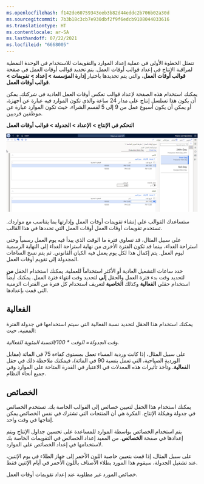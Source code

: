 ```yaml
---
ms.openlocfilehash: f142de60759343eeb3b82d44eddc2b706b02a30d
ms.sourcegitcommit: 7b3b18c3cb7e930dbf2f9f6edcb9108044033616
ms.translationtype: HT
ms.contentlocale: ar-SA
ms.lasthandoff: 07/22/2021
ms.locfileid: "6668005"
---
```

تتمثل الخطوة الأولى في عملية إعداد الموارد والتقويمات للاستخدام في الوحدة النمطية لمراقبة الإنتاج في إعداد قوالب أوقات العمل. يتم تحديد قوالب أوقات العمل في صفحة **قوالب أوقات العمل**، والتي يتم تحديدها باختيار **إدارة المؤسسة > إعداد > تقويمات > قوالب أوقات العمل**.

يمكنك استخدام هذه الصفحة لإعداد قوالب تعكس أوقات العمل العادية في شركتك. يمكن أن يكون هذا تسلسل إنتاج على مدار 24 ساعة والذي تكون الموارد فيه عبارة عن أجهزة، أو يمكن أن يكون أسبوع عمل من 9 إلى 5 لقسم الشراء، حيث تكون الموارد عبارة عن موظفين فرديين.

**التحكم في الإنتاج > الإعداد > الجدولة > قوالب أوقات العمل**

[![لقطة شاشة لصفحة قوالب أوقات العمل.](../media/working-time-templates.png)](../media/working-time-templates.png#lightbox) 


ستساعدك القوالب على إنشاء تقويمات أوقات العمل وإدارتها بما يتناسب مع مواردك. تستخدم تقويمات أوقات العمل أوقات العمل التي تحددها في هذا القالب.

على سبيل المثال، قد تساوي فترة ما الوقت الذي يبدأ فيه يوم العمل رسمياً وحتى استراحة الغداء، بينما قد تكون الفترة الأخرى من نهاية استراحة الغداء إلى النهاية الرسمية ليوم العمل. يتم إكمال هذا لكل يوم يعمل فيه الكيان القانوني. ثم يتم نسخ الساعات المجدولة إلى تقويم أوقات العمل.

حدد ساعات التشغيل العادية أو الأكثر استخداماً للعملية. يمكنك استخدام الحقل **من** لتحديد وقت بدء فترة العمل والحقل **إلى** لتحديد وقت انتهاء فترة العمل. يمكنك أيضاً استخدام حقلي **الفعالية** وكذلك **الخاصية** لتعريف استخدام كل فترة من الفترات الزمنية التي قمت بإعدادها.

## <a name="efficiency"></a>الفعالية

يمكنك استخدام هذا الحقل لتحديد نسبة الفعالية التي سيتم استخدامها في جدولة الفترة المعنية، حيث:

*وقت الجدولة= الوقت * 100/النسبة المئوية للفعالية.*

على سبيل المثال، إذا كانت وردية المساء تعمل بمستوى كفاءة 75 في المائة (مقابل الوردية الصباحية، التي تعمل بنسبة 90 في المائة)، فيمكنك ملاحظة ذلك في حقل **الفعالية**. وتأخذ تأثيرات هذه المعدلات في الاعتبار في القدرة المتاحة على الموارد وفي جميع أنحاء النظام.

## <a name="properties"></a>الخصائص

يمكنك استخدام هذا الحقل لتعيين خصائص إلى القوالب الخاصة بك.
تستخدم الخصائص في جدولة وهيكلة الإنتاج. الفكرة هي أن المنتجات التي تشترك في نفس الخصائص يمكن إنتاجها في وقت واحد. 

يتم استخدام الخصائص بواسطة الموارد للمساعدة على تحسين جداول الإنتاج ويتم إعدادها في صفحة **الخصائص**. من المفيد إعداد الخصائص في التقويمات الخاصة بك لاستخدامها في إعداد الخصائص على الموارد.

على سبيل المثال، إذا قمت بتعيين خاصية اللون الأحمر إلى جهاز الطلاء في يوم الإثنين، عند تشغيل الجدولة، سيقوم هذا المورد بطلاء الأصناف باللون الأحمر في أيام الإثنين فقط.

خصائص المورد غير مطلوبة عند إعداد تقويمات أوقات العمل.
